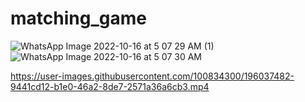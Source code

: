 # matching_game
![WhatsApp Image 2022-10-16 at 5 07 29 AM (1)](https://user-images.githubusercontent.com/100834300/196037096-f71f6c53-988b-47c6-885a-0cf1e088f928.jpeg)
![WhatsApp Image 2022-10-16 at 5 07 30 AM](https://user-images.githubusercontent.com/100834300/196037103-f30dcdc8-02ac-4321-991f-b75a6cfebad7.jpeg)




https://user-images.githubusercontent.com/100834300/196037482-9441cd12-b1e0-46a2-8de7-2571a36a6cb3.mp4


